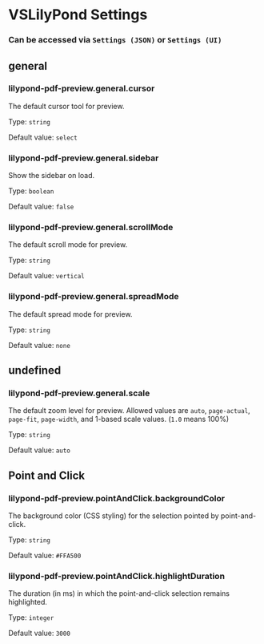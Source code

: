 # VSLilyPond Settings

### Can be accessed via `Settings (JSON)` or `Settings (UI)`

## general

### lilypond-pdf-preview.general.cursor

The default cursor tool for preview.

Type: `string`

Default value: `select`

### lilypond-pdf-preview.general.sidebar

Show the sidebar on load.

Type: `boolean`

Default value: `false`

### lilypond-pdf-preview.general.scrollMode

The default scroll mode for preview.

Type: `string`

Default value: `vertical`

### lilypond-pdf-preview.general.spreadMode

The default spread mode for preview.

Type: `string`

Default value: `none`

## undefined

### lilypond-pdf-preview.general.scale

The default zoom level for preview. Allowed values are `auto`, `page-actual`, `page-fit`, `page-width`, and 1-based scale values. (`1.0` means 100%)

Type: `string`

Default value: `auto`

## Point and Click

### lilypond-pdf-preview.pointAndClick.backgroundColor

The background color (CSS styling) for the selection pointed by point-and-click.

Type: `string`

Default value: `#FFA500`

### lilypond-pdf-preview.pointAndClick.highlightDuration

The duration (in ms) in which the point-and-click selection remains highlighted.

Type: `integer`

Default value: `3000`